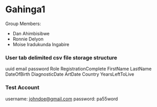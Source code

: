 # Gahinga1
Group Members:
- Dan Ahimbisibwe
- Ronnie Delyon
- Moise Iradukunda Ingabire

### User tab delimited csv file storage structure
uuid    email   password    Role    RegistrationComplete    FirstName   LastName    DateOfBirth    DiagnosticDate    ArtDate    Country    YearsLeftToLive

### Test Account
username: johndoe@gmail.com
password: pa55word